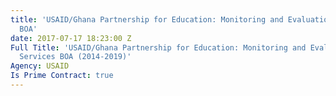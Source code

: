 ```yaml
---
title: 'USAID/Ghana Partnership for Education: Monitoring and Evaluation Support Services
  BOA'
date: 2017-07-17 18:23:00 Z
Full Title: 'USAID/Ghana Partnership for Education: Monitoring and Evaluation Support
  Services BOA (2014-2019)'
Agency: USAID
Is Prime Contract: true
---
```


